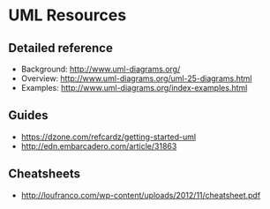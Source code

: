 # UML Resources
## Detailed reference
  - Background: http://www.uml-diagrams.org/
  - Overview: http://www.uml-diagrams.org/uml-25-diagrams.html
  - Examples: http://www.uml-diagrams.org/index-examples.html

## Guides
 - https://dzone.com/refcardz/getting-started-uml
 - http://edn.embarcadero.com/article/31863
 
## Cheatsheets
 - http://loufranco.com/wp-content/uploads/2012/11/cheatsheet.pdf
  